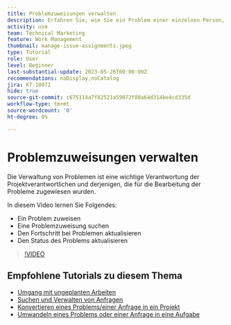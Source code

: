 ```yaml
---
title: Problemzuweisungen verwalten
description: Erfahren Sie, wie Sie ein Problem einer einzelnen Person, mehreren Personen oder einem Team zuweisen, damit das Problem gelöst wird.
activity: use
team: Technical Marketing
feature: Work Management
thumbnail: manage-issue-assignments.jpeg
type: Tutorial
role: User
level: Beginner
last-substantial-update: 2023-05-26T00:00:00Z
recommendations: noDisplay,noCatalog
jira: KT-10071
hide: true
source-git-commit: c675114a7f82521a59072f80a64d314be4cd335d
workflow-type: tm+mt
source-wordcount: '0'
ht-degree: 0%

---
```


# Problemzuweisungen verwalten

Die Verwaltung von Problemen ist eine wichtige Verantwortung der Projektverantwortlichen und derjenigen, die für die Bearbeitung der Probleme zugewiesen wurden.

In diesem Video lernen Sie Folgendes:

* Ein Problem zuweisen
* Eine Problemzuweisung suchen
* Den Fortschritt bei Problemen aktualisieren
* Den Status des Problems aktualisieren

>[!VIDEO](https://video.tv.adobe.com/v/3419931/?quality=12&learn=on)

## Empfohlene Tutorials zu diesem Thema

* [Umgang mit ungeplanten Arbeiten](/help/manage-work/issues-requests/handle-unplanned-work.md)
* [Suchen und Verwalten von Anfragen](/help/manage-work/issues-requests/find-requests.md)
* [Konvertieren eines Problems/einer Anfrage in ein Projekt](/help/manage-work/issues-requests/create-a-project-from-a-request.md)
* [Umwandeln eines Problems oder einer Anfrage in eine Aufgabe](/help/manage-work/issues-requests/convert-issues-to-other-work-items.md)
